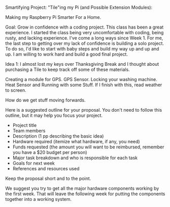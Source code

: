 Smartifying Project:
"Tile"ing my Pi (and Possible Extension Modules):

Making my Raspberry Pi Smarter For a Home. 

Goal: Grow in confidence with a coding project. This class has been a great experience. I started the class being very uncomfortable with coding, being rusty, and lacking experience. I've come a long ways since Week 1. For me, the last step to getting over my lack of confidence is building a solo project. To do so, I'd like to start with baby steps and build my way up and up and up. I am willing to work hard and build a good final project.

Idea 1: I almost lost my keys over Thanksgiving Break and I thought about purchasing a Tile to keep track off some of these materials.  

Creating a module for GPS. GPS Sensor. Locking your washing machine. 
Heat Sensor and Running with some Stuff.
If I finish with this, read weather to screen.

How do we get stuff moving forwards. 



Here is a suggested outline for your proposal. You don't need to follow this
outline, but it may help you focus your project.

* Project title
* Team members
* Description (1 pp describing the basic idea)
* Hardware required (itemize what hardware, if any, you need)
* Funds requested (the amount you will want to be reimbursed, remember you have
  a $20 budget per person)
* Major task breakdown and who is responsible for each task
* Goals for next week
* References and resources used

Keep the proposal short and to the point.

We suggest you try to get all the major hardware components working by the
first week. That will leave the following week for putting the components
together into a working system.
